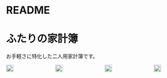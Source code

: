 # README

# ふたりの家計簿
お手軽さに特化した二人用家計簿です。
<div style="display: flex; justify-content: space-between;">
  <img src="https://github.com/user-attachments/assets/bfa6ab4a-7db3-44ad-a339-d8e7a6b966ef" width="20%" />
  <img src="https://github.com/user-attachments/assets/82ebaba5-5579-46ac-85b3-5870884963af" width="20%" />
  <img src="https://github.com/user-attachments/assets/c8a847e6-c033-4e26-b839-d56eb8c60250" width="20%" />
  <img src="https://github.com/user-attachments/assets/26aceaf9-06b9-4776-98f6-0f566fdca77b" width="20%" />
</div>
